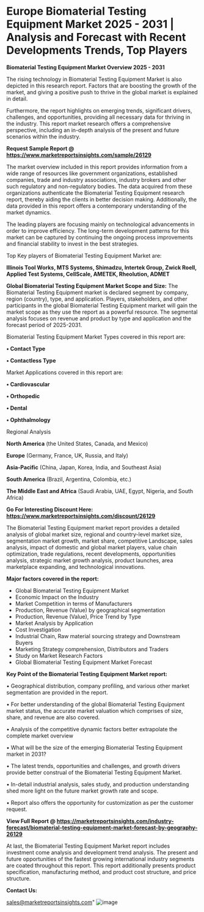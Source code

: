 # Europe Biomaterial Testing Equipment Market 2025 - 2031 | Analysis and Forecast with Recent Developments Trends, Top Players

<Strong> Biomaterial Testing Equipment Market Overview 2025 - 2031</strong>

The rising technology in Biomaterial Testing Equipment Market is also depicted in this research report. Factors that are boosting the growth of the market, and giving a positive push to thrive in the global market is explained in detail.

Furthermore, the report highlights on emerging trends, significant drivers, challenges, and opportunities, providing all necessary data for thriving in the industry. This report market research offers a comprehensive perspective, including an in-depth analysis of the present and future scenarios within the industry.

<strong>Request Sample Report @ <a href=https://www.marketreportsinsights.com/sample/26129>https://www.marketreportsinsights.com/sample/26129</a></strong>

The market overview included in this report provides information from a wide range of resources like government organizations, established companies, trade and industry associations, industry brokers and other such regulatory and non-regulatory bodies. The data acquired from these organizations authenticate the Biomaterial Testing Equipment research report, thereby aiding the clients in better decision making. Additionally, the data provided in this report offers a contemporary understanding of the market dynamics.

The leading players are focusing mainly on technological advancements in order to improve efficiency. The long-term development patterns for this market can be captured by continuing the ongoing process improvements and financial stability to invest in the best strategies.

Top Key players of Biomaterial Testing Equipment Market are:

<strong>Illinois Tool Works, MTS Systems, Shimadzu, Intertek Group, Zwick Roell, Applied Test Systems, CellScale, AMETEK, Rheolution, ADMET</strong>

<strong><b>Global Biomaterial Testing Equipment Market Scope and Size:</b></strong>
The Biomaterial Testing Equipment market is declared segment by company, region (country), type, and application. Players, stakeholders, and other participants in the global Biomaterial Testing Equipment market will gain the market scope as they use the report as a powerful resource. The segmental analysis focuses on revenue and product by type and application and the forecast period of 2025-2031.

Biomaterial Testing Equipment Market Types covered in this report are:

<strong>• Contact Type

• Contactless Type</strong>

Market Applications covered in this report are:

<strong>• Cardiovascular

• Orthopedic

• Dental

• Ophthalmology</strong> 

Regional Analysis

<strong>North America</strong> (the United States, Canada, and Mexico)

<strong>Europe</strong> (Germany, France, UK, Russia, and Italy)

<strong>Asia-Pacific</strong> (China, Japan, Korea, India, and Southeast Asia)

<strong>South America</strong> (Brazil, Argentina, Colombia, etc.)

<strong>The Middle East and Africa</strong> (Saudi Arabia, UAE, Egypt, Nigeria, and South Africa)

<strong>Go For Interesting Discount Here: <a href=https://www.marketreportsinsights.com/discount/26129>https://www.marketreportsinsights.com/discount/26129</a></strong>

The Biomaterial Testing Equipment market report provides a detailed analysis of global market size, regional and country-level market size, segmentation market growth, market share, competitive Landscape, sales analysis, impact of domestic and global market players, value chain optimization, trade regulations, recent developments, opportunities analysis, strategic market growth analysis, product launches, area marketplace expanding, and technological innovations.

<strong><b>Major factors covered in the report:</b></strong>
<ul>
  <li>Global Biomaterial Testing Equipment Market </li>
  <li>Economic Impact on the Industry</li>
  <li>Market Competition in terms of Manufacturers</li>
  <li>Production, Revenue (Value) by geographical segmentation</li>
  <li>Production, Revenue (Value), Price Trend by Type</li>
  <li>Market Analysis by Application</li>
  <li>Cost Investigation</li>
  <li>Industrial Chain, Raw material sourcing strategy and Downstream Buyers</li>
  <li>Marketing Strategy comprehension, Distributors and Traders</li>
  <li>Study on Market Research Factors</li>
  <li>Global Biomaterial Testing Equipment Market Forecast</li>
</ul>

<strong><b>Key Point of the Biomaterial Testing Equipment Market report:</b></strong>

• Geographical distribution, company profiling, and various other market segmentation are provided in the report.

• For better understanding of the global Biomaterial Testing Equipment market status, the accurate market valuation which comprises of size, share, and revenue are also covered.

• Analysis of the competitive dynamic factors better extrapolate the complete market overview

• What will be the size of the emerging Biomaterial Testing Equipment market in 2031?

• The latest trends, opportunities and challenges, and growth drivers provide better construal of the Biomaterial Testing Equipment Market.

• In-detail industrial analysis, sales study, and production understanding shed more light on the future market growth rate and scope.

• Report also offers the opportunity for customization as per the customer request.

<strong><b>View Full Report @ <a href=https://marketreportsinsights.com/industry-forecast/biomaterial-testing-equipment-market-forecast-by-geography-26129>https://marketreportsinsights.com/industry-forecast/biomaterial-testing-equipment-market-forecast-by-geography-26129</a></b></strong>


At last, the Biomaterial Testing Equipment Market report includes investment come analysis and development trend analysis. The present and future opportunities of the fastest growing international industry segments are coated throughout this report. This report additionally presents product specification, manufacturing method, and product cost structure, and price structure.

<strong>Contact Us:</strong>

sales@marketreportsinsights.com"
![image](https://github.com/user-attachments/assets/98fa5bd0-ff5d-4871-aec3-3a8cffe4b488)
